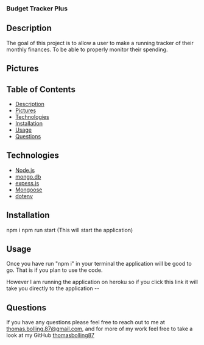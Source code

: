 ### Budget Tracker Plus

## Description

The goal of this project is to allow a user to make a running tracker of their monthly finances. To be able to properly monitor their spending.

## Pictures


## Table of Contents

* [Description](#description)
* [Pictures](#pictures)
* [Technologies](#technologies)
* [Installation](#installation)
* [Usage](#usage)
* [Questions](#questions)

## Technologies

* [Node.js](https://nodejs.dev/learn)
* [mongo.db](https://docs.mongodb.com/guides/)
* [expess.js](https://expressjs.com/)
* [Mongoose](https://mongoosejs.com/docs/guide.html)
* [dotenv](https://www.npmjs.com/package/dotenv)

## Installation

npm i
npm run start (This will start the application)

## Usage

Once you have run "npm i" in your terminal the application will be good to go. That is if you plan to use the code.

However I am running the application on heroku so if you click this link it will take you directly to the application -- 

## Questions

If you have any questions please feel free to reach out to me at [thomas.bolling.87@gmail.com](mailto:thomas.bolling.87@gmail.com), and for more of my work feel free to take a look at my GitHub [thomasbolling87](https://github.com/thomasbolling87)